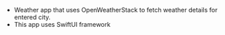 - Weather app that uses OpenWeatherStack to fetch weather details for entered city.
- This app uses SwiftUI framework
